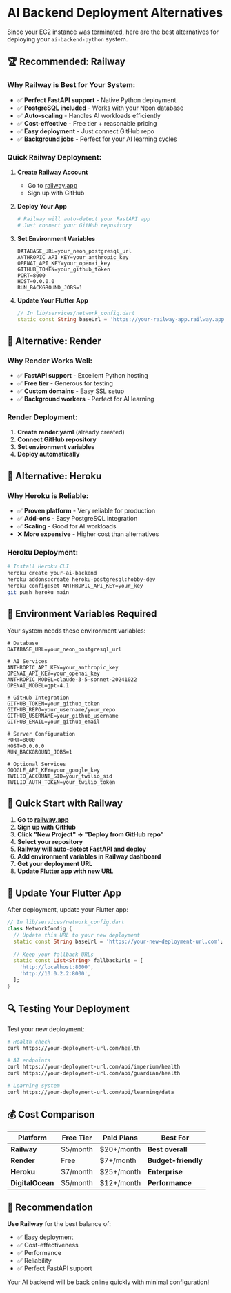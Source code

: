 # AI Backend Deployment Alternatives

Since your EC2 instance was terminated, here are the best alternatives for deploying your `ai-backend-python` system.

## 🏆 **Recommended: Railway**

### Why Railway is Best for Your System:
- ✅ **Perfect FastAPI support** - Native Python deployment
- ✅ **PostgreSQL included** - Works with your Neon database
- ✅ **Auto-scaling** - Handles AI workloads efficiently
- ✅ **Cost-effective** - Free tier + reasonable pricing
- ✅ **Easy deployment** - Just connect GitHub repo
- ✅ **Background jobs** - Perfect for your AI learning cycles

### Quick Railway Deployment:

1. **Create Railway Account**
   - Go to [railway.app](https://railway.app)
   - Sign up with GitHub

2. **Deploy Your App**
   ```bash
   # Railway will auto-detect your FastAPI app
   # Just connect your GitHub repository
   ```

3. **Set Environment Variables**
   ```env
   DATABASE_URL=your_neon_postgresql_url
   ANTHROPIC_API_KEY=your_anthropic_key
   OPENAI_API_KEY=your_openai_key
   GITHUB_TOKEN=your_github_token
   PORT=8000
   HOST=0.0.0.0
   RUN_BACKGROUND_JOBS=1
   ```

4. **Update Your Flutter App**
   ```dart
   // In lib/services/network_config.dart
   static const String baseUrl = 'https://your-railway-app.railway.app';
   ```

## 🥈 **Alternative: Render**

### Why Render Works Well:
- ✅ **FastAPI support** - Excellent Python hosting
- ✅ **Free tier** - Generous for testing
- ✅ **Custom domains** - Easy SSL setup
- ✅ **Background workers** - Perfect for AI learning

### Render Deployment:

1. **Create render.yaml** (already created)
2. **Connect GitHub repository**
3. **Set environment variables**
4. **Deploy automatically**

## 🥉 **Alternative: Heroku**

### Why Heroku is Reliable:
- ✅ **Proven platform** - Very reliable for production
- ✅ **Add-ons** - Easy PostgreSQL integration
- ✅ **Scaling** - Good for AI workloads
- ❌ **More expensive** - Higher cost than alternatives

### Heroku Deployment:
```bash
# Install Heroku CLI
heroku create your-ai-backend
heroku addons:create heroku-postgresql:hobby-dev
heroku config:set ANTHROPIC_API_KEY=your_key
git push heroku main
```

## 🔧 **Environment Variables Required**

Your system needs these environment variables:

```env
# Database
DATABASE_URL=your_neon_postgresql_url

# AI Services
ANTHROPIC_API_KEY=your_anthropic_key
OPENAI_API_KEY=your_openai_key
ANTHROPIC_MODEL=claude-3-5-sonnet-20241022
OPENAI_MODEL=gpt-4.1

# GitHub Integration
GITHUB_TOKEN=your_github_token
GITHUB_REPO=your_username/your_repo
GITHUB_USERNAME=your_github_username
GITHUB_EMAIL=your_github_email

# Server Configuration
PORT=8000
HOST=0.0.0.0
RUN_BACKGROUND_JOBS=1

# Optional Services
GOOGLE_API_KEY=your_google_key
TWILIO_ACCOUNT_SID=your_twilio_sid
TWILIO_AUTH_TOKEN=your_twilio_token
```

## 🚀 **Quick Start with Railway**

1. **Go to [railway.app](https://railway.app)**
2. **Sign up with GitHub**
3. **Click "New Project" → "Deploy from GitHub repo"**
4. **Select your repository**
5. **Railway will auto-detect FastAPI and deploy**
6. **Add environment variables in Railway dashboard**
7. **Get your deployment URL**
8. **Update Flutter app with new URL**

## 📱 **Update Your Flutter App**

After deployment, update your Flutter app:

```dart
// In lib/services/network_config.dart
class NetworkConfig {
  // Update this URL to your new deployment
  static const String baseUrl = 'https://your-new-deployment-url.com';
  
  // Keep your fallback URLs
  static const List<String> fallbackUrls = [
    'http://localhost:8000',
    'http://10.0.2.2:8000',
  ];
}
```

## 🔍 **Testing Your Deployment**

Test your new deployment:

```bash
# Health check
curl https://your-deployment-url.com/health

# AI endpoints
curl https://your-deployment-url.com/api/imperium/health
curl https://your-deployment-url.com/api/guardian/health

# Learning system
curl https://your-deployment-url.com/api/learning/data
```

## 💰 **Cost Comparison**

| Platform | Free Tier | Paid Plans | Best For |
|----------|-----------|------------|----------|
| **Railway** | $5/month | $20+/month | **Best overall** |
| **Render** | Free | $7+/month | **Budget-friendly** |
| **Heroku** | $7/month | $25+/month | **Enterprise** |
| **DigitalOcean** | $5/month | $12+/month | **Performance** |

## 🎯 **Recommendation**

**Use Railway** for the best balance of:
- ✅ Easy deployment
- ✅ Cost-effectiveness
- ✅ Performance
- ✅ Reliability
- ✅ Perfect FastAPI support

Your AI backend will be back online quickly with minimal configuration! 